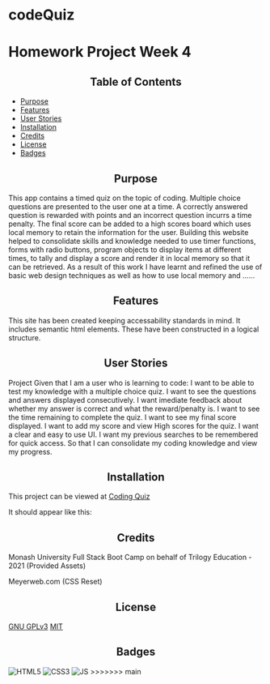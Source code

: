 # codeQuiz

# Homework Project Week 4 

<h2 style="text-align:center"> Table of Contents </h2>

- [Purpose](#Purpose)
- [Features](#Features)
- [User Stories](#Stories)
- [Installation](#Installation)
- [Credits](#Credits)
- [License](#License)
- [Badges](#Badges)



## <h2 style="text-align:center" id="purpose">Purpose</h2>

This app contains a timed quiz on the topic of coding.  Multiple choice questions are presented to the user one at a time. A correctly answered question is rewarded with points and an incorrect question incurrs a time penalty. The final score can be added to a high scores board which uses local memory to retain the information for the user. 
Building this website helped to consolidate skills and knowledge needed to use timer functions, forms with radio buttons, program objects to display items at different times, to tally and display a score and render it in local memory so that it can be retrieved. 
As a result of this work I have learnt and refined the use of basic web design techniques as well as how to use local memory and ......

## <h2 style="text-align:center" id="features">Features</h2>
This site has been created keeping accessability standards in mind.
It includes semantic html elements. These have been constructed in a logical structure. 

## <h2 style="text-align:center" id="Stories">User Stories</h2>
Project
Given that I am a user who is learning to code:
I want to be able to test my knowledge with a multiple choice quiz.
I want to see the questions and answers displayed consecutively.
I want imediate feedback about whether my answer is correct and what the reward/penalty is.
I want to see the time remaining to complete the quiz.
I want to see my final score displayed.
I want to add my score  and view High scores for the quiz.
I want a clear and easy to use UI.
I want my previous searches to be remembered for quick access.
So that I can consolidate my coding knowledge and view my progress.

## <h2 style="text-align:center" id="installation">Installation</h2> 
This project can be viewed at [Coding Quiz](https://lallender.github.io/codeQuiz/)


It should appear like this:




## <h2 style="text-align:center" id="credits"> Credits</h2>
Monash University Full Stack Boot Camp on behalf of Trilogy Education - 2021 (Provided Assets)

Meyerweb.com (CSS Reset)

## <h2 style="text-align:center">License</h2>
[GNU GPLv3](https://choosealicense.com/licenses/gpl-3.0/)
[MIT](https://opensource.org/licenses/MIT)

## <h2 style="text-align:center">Badges</h2>

<img alt="HTML5" src="https://img.shields.io/badge/html5-%23E34F26.svg?style=for-the-badge&logo=html5&logoColor=white"/>
<img alt="CSS3" src="https://img.shields.io/badge/css3-%231572B6.svg?style=for-the-badge&logo=css3&logoColor=white"/>
<img alt="JS" src="https://img.shields.io/badge/JavaScript-F7DF1E?style=for-the-badge&logo=javascript&logoColor=black"/>
>>>>>>> main

